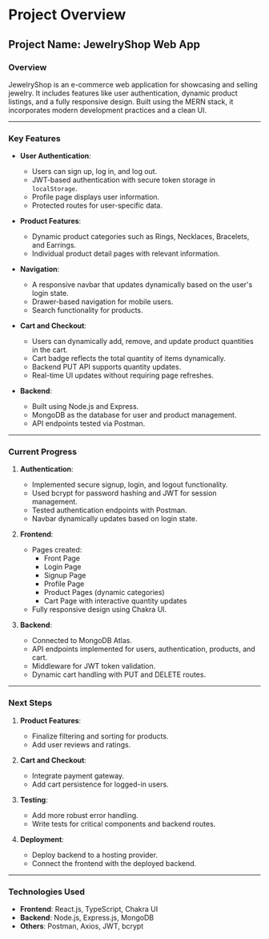 # Project Overview

## **Project Name**: JewelryShop Web App

### **Overview**
JewelryShop is an e-commerce web application for showcasing and selling jewelry. It includes features like user authentication, dynamic product listings, and a fully responsive design. Built using the MERN stack, it incorporates modern development practices and a clean UI.

---

### **Key Features**
- **User Authentication**:
  - Users can sign up, log in, and log out.
  - JWT-based authentication with secure token storage in `localStorage`.
  - Profile page displays user information.
  - Protected routes for user-specific data.

- **Product Features**:
  - Dynamic product categories such as Rings, Necklaces, Bracelets, and Earrings.
  - Individual product detail pages with relevant information.

- **Navigation**:
  - A responsive navbar that updates dynamically based on the user's login state.
  - Drawer-based navigation for mobile users.
  - Search functionality for products.

- **Cart and Checkout**:
  - Users can dynamically add, remove, and update product quantities in the cart.
  - Cart badge reflects the total quantity of items dynamically.
  - Backend PUT API supports quantity updates.
  - Real-time UI updates without requiring page refreshes.

- **Backend**:
  - Built using Node.js and Express.
  - MongoDB as the database for user and product management.
  - API endpoints tested via Postman.

---

### **Current Progress**
1. **Authentication**:
   - Implemented secure signup, login, and logout functionality.
   - Used bcrypt for password hashing and JWT for session management.
   - Tested authentication endpoints with Postman.
   - Navbar dynamically updates based on login state.

2. **Frontend**:
   - Pages created:
     - Front Page
     - Login Page
     - Signup Page
     - Profile Page
     - Product Pages (dynamic categories)
     - Cart Page with interactive quantity updates
   - Fully responsive design using Chakra UI.

3. **Backend**:
   - Connected to MongoDB Atlas.
   - API endpoints implemented for users, authentication, products, and cart.
   - Middleware for JWT token validation.
   - Dynamic cart handling with PUT and DELETE routes.

---

### **Next Steps**
1. **Product Features**:
   - Finalize filtering and sorting for products.
   - Add user reviews and ratings.

2. **Cart and Checkout**:
   - Integrate payment gateway.
   - Add cart persistence for logged-in users.

3. **Testing**:
   - Add more robust error handling.
   - Write tests for critical components and backend routes.

4. **Deployment**:
   - Deploy backend to a hosting provider.
   - Connect the frontend with the deployed backend.

---

### **Technologies Used**
- **Frontend**: React.js, TypeScript, Chakra UI
- **Backend**: Node.js, Express.js, MongoDB
- **Others**: Postman, Axios, JWT, bcrypt
